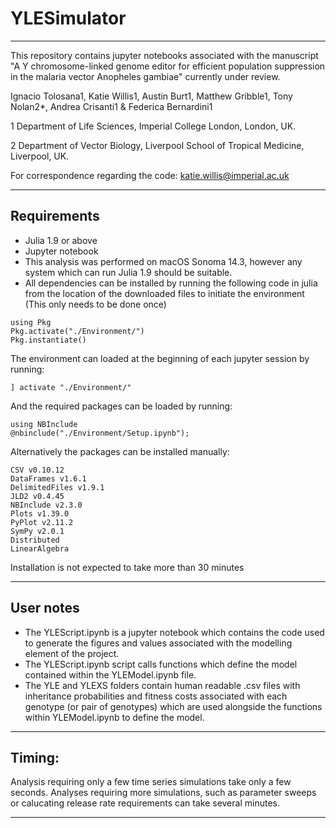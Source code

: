 # YLESimulator
___
This repository contains jupyter notebooks associated with the manuscript "A Y chromosome-linked genome editor for efficient population suppression in the malaria vector Anopheles gambiae" currently under review.

Ignacio Tolosana1, Katie Willis1, Austin Burt1, Matthew Gribble1, Tony Nolan2*, Andrea Crisanti1 & Federica Bernardini1

1 Department of Life Sciences, Imperial College London, London, UK.

2 Department of Vector Biology, Liverpool School of Tropical Medicine, Liverpool, UK.


For correspondence regarding the code: katie.willis@imperial.ac.uk

___
## Requirements

* Julia 1.9 or above
* Jupyter notebook
* This analysis was performed on macOS Sonoma 14.3, however any system which can run Julia 1.9 should be suitable.  
* All dependencies can be installed by running the following code in julia from the location of the downloaded files to initiate the environment (This only needs to be done once)
```
using Pkg
Pkg.activate("./Environment/")
Pkg.instantiate()
```

The environment can loaded at the beginning of each jupyter session by running:
```
] activate "./Environment/"
```

And the required packages can be loaded by running:
```
using NBInclude
@nbinclude("./Environment/Setup.ipynb");
```

Alternatively the packages can be installed manually:
```
CSV v0.10.12
DataFrames v1.6.1
DelimitedFiles v1.9.1
JLD2 v0.4.45
NBInclude v2.3.0
Plots v1.39.0
PyPlot v2.11.2
SymPy v2.0.1
Distributed
LinearAlgebra
```

Installation is not expected to take more than 30 minutes
___
## User notes

- The YLEScript.ipynb is a jupyter notebook which contains the code used to generate the figures and values associated with the modelling element of the project.
- The YLEScript.ipynb script calls functions which define the model contained within the YLEModel.ipynb file.
- The YLE and YLEXS folders contain human readable .csv files with inheritance probabilities and fitness costs associated with each genotype (or pair of genotypes) which are used alongside the functions within YLEModel.ipynb to define the model.

___

## Timing:

Analysis requiring only a few time series simulations take only a few seconds. Analyses requiring more simulations, such as parameter sweeps or calucating release rate requirements can take several minutes. 
___

